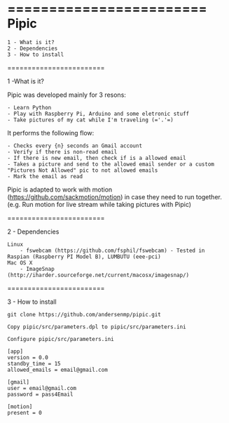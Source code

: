 ========================
Pipic
========================

    1 - What is it?
    2 - Dependencies
    3 - How to install

========================

1 -What is it?

Pipic was developed mainly for 3 resons:

    - Learn Python
    - Play with Raspberry Pi, Arduino and some eletronic stuff
    - Take pictures of my cat while I'm traveling (='.'=)

It performs the following flow:

    - Checks every {n} seconds an Gmail account
    - Verify if there is non-read email
    - If there is new email, then check if is a allowed email
    - Takes a picture and send to the allowed email sender or a custom "Pictures Not Allowed" pic to not allowed emails
    - Mark the email as read

Pipic is adapted to work with motion (https://github.com/sackmotion/motion) in case they need to run together. 
(e.g. Run motion for live stream while taking pictures with Pipic)

========================

2 - Dependencies

    Linux
        - fswebcam (https://github.com/fsphil/fswebcam) - Tested in Raspian (Raspberry PI Model B), LUMBUTU (eee-pci) 
    Mac OS X
        - ImageSnap (http://iharder.sourceforge.net/current/macosx/imagesnap/)

========================

3 - How to install

    git clone https://github.com/andersenmp/pipic.git
    
    Copy pipic/src/parameters.dpl to pipic/src/parameters.ini
    
    Configure pipic/src/parameters.ini

    [app]
    version = 0.0
    standby_time = 15
    allowed_emails = email@gmail.com

    [gmail]
    user = email@gmail.com
    password = pass4Email

    [motion]
    present = 0
